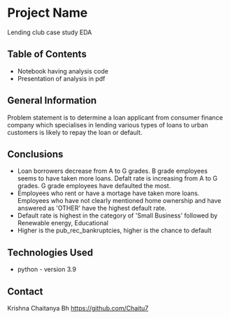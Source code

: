 # Project Name
Lending club case study EDA


## Table of Contents
* Notebook having analysis code
* Presentation of analysis in pdf


## General Information
Problem statement is to determine a loan applicant from consumer finance company which specialises in lending various types of loans to urban customers is likely to repay the loan or default.



## Conclusions
- Loan borrowers decrease from A to G grades. B grade employees seems to have taken more loans. Defalt rate is increasing from A to G grades. G grade employees have defaulted the most.
- Employees who rent or have a mortage have taken more loans. Employees who have not clearly mentioned home ownership and have answered as 'OTHER' have the highest default rate.
- Default rate is highest in the category of 'Small Business' followed by Renewable energy, Educational
- Higher is the pub_rec_bankruptcies, higher is the chance to default


## Technologies Used
- python - version 3.9



## Contact
Krishna Chaitanya Bh https://github.com/Chaitu7
